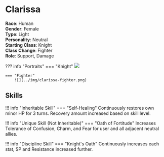 # Clarissa

**Race**: Human  
**Gender**: Female  
**Type**: Light  
**Personality**: Neutral  
**Starting Class**: Knight  
**Class Change**: Fighter  
**Role**: Support, Damage

??? info "Portraits"
    === "Knight"
        ![](../img/clarissa-knight.jpg)

    === "Fighter"
        ![](../img/clarissa-fighter.png)

## Skills

!!! info "Inheritable Skill"
    === "Self-Healing"
        Continuously restores own minor HP for 3 turns. Recovery amount increased based on skill level.

!!! info "Unique Skill (Not Inheritable)"
    === "Oath of Fortitude"
        Increases Tolerance of Confusion, Charm, and Fear for user and all adjacent neutral allies.

!!! info "Discipline Skill"
    === "Knight's Oath"
        Continuously increases each stat, SP and Resistance increased further.